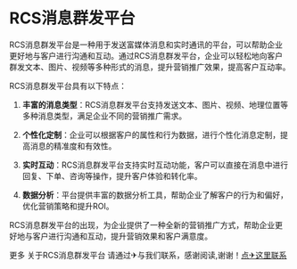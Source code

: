 # RCS消息群发平台

RCS消息群发平台是一种用于发送富媒体消息和实时通讯的平台，可以帮助企业更好地与客户进行沟通和互动。通过RCS消息群发平台，企业可以轻松地向客户群发文本、图片、视频等多种形式的消息，提升营销推广效果，提高客户互动率。

RCS消息群发平台具有以下特点：

1. **丰富的消息类型**：RCS消息群发平台支持发送文本、图片、视频、地理位置等多种消息类型，满足企业不同的营销推广需求。

2. **个性化定制**：企业可以根据客户的属性和行为数据，进行个性化消息定制，提高消息的精准度和有效性。

3. **实时互动**：RCS消息群发平台支持实时互动功能，客户可以直接在消息中进行回复、下单、咨询等操作，提升客户体验和转化率。

4. **数据分析**：平台提供丰富的数据分析工具，帮助企业了解客户的行为和偏好，优化营销策略和提升ROI。

RCS消息群发平台的出现，为企业提供了一种全新的营销推广方式，帮助企业更好地与客户进行沟通和互动，提升营销效果和客户满意度。

更多 关于RCS消息群发平台 请通过✈与我们联系，感谢阅读,谢谢！[点✈这里联系](https://c.k02.cc)